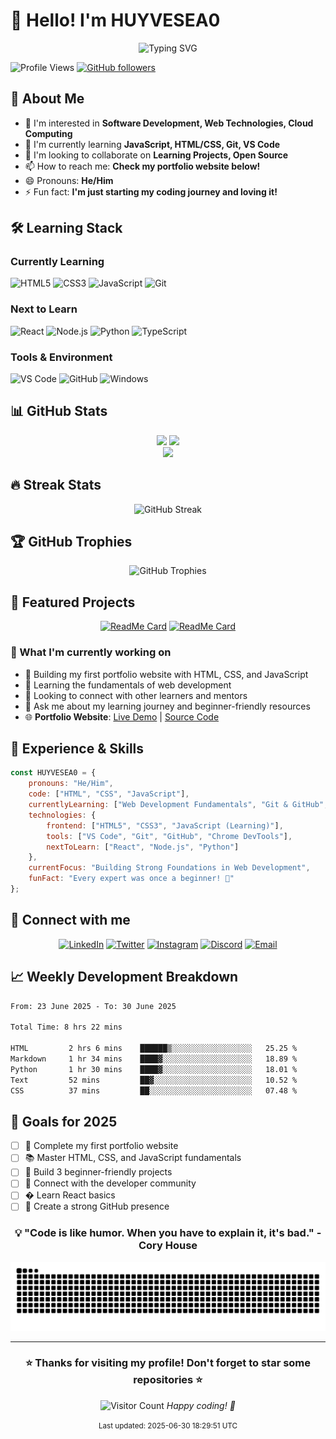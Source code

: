 # 👋 Hello! I'm HUYVESEA0

<div align="center">
  <img src="https://readme-typing-svg.herokuapp.com?font=Fira+Code&pause=1000&color=36BCF7&width=435&lines=Aspiring+Developer;Always+learning+new+things;Building+my+coding+journey!;Let's+code+together!" alt="Typing SVG" />
</div>

![Profile Views](https://komarev.com/ghpvc/?username=HUYVESEA0&color=blue)
[![GitHub followers](https://img.shields.io/github/followers/HUYVESEA0?label=Follow&style=social)](https://github.com/HUYVESEA0)

## 🚀 About Me
- 👀 I'm interested in **Software Development, Web Technologies, Cloud Computing**
- 🌱 I'm currently learning **JavaScript, HTML/CSS, Git, VS Code**
- 💞️ I'm looking to collaborate on **Learning Projects, Open Source**
- 📫 How to reach me: **Check my portfolio website below!**
- 😄 Pronouns: **He/Him**
- ⚡ Fun fact: **I'm just starting my coding journey and loving it!**

## 🛠️ Learning Stack

### Currently Learning
![HTML5](https://img.shields.io/badge/-HTML5-E34F26?style=for-the-badge&logo=html5&logoColor=white)
![CSS3](https://img.shields.io/badge/-CSS3-1572B6?style=for-the-badge&logo=css3&logoColor=white)
![JavaScript](https://img.shields.io/badge/-JavaScript-F7DF1E?style=for-the-badge&logo=javascript&logoColor=black)
![Git](https://img.shields.io/badge/-Git-F05032?style=for-the-badge&logo=git&logoColor=white)

### Next to Learn
![React](https://img.shields.io/badge/-React-61DAFB?style=for-the-badge&logo=react&logoColor=black)
![Node.js](https://img.shields.io/badge/-Node.js-339933?style=for-the-badge&logo=node.js&logoColor=white)
![Python](https://img.shields.io/badge/-Python-3776AB?style=for-the-badge&logo=python&logoColor=white)
![TypeScript](https://img.shields.io/badge/-TypeScript-3178C6?style=for-the-badge&logo=typescript&logoColor=white)

### Tools & Environment
![VS Code](https://img.shields.io/badge/-VS_Code-007ACC?style=for-the-badge&logo=visual-studio-code&logoColor=white)
![GitHub](https://img.shields.io/badge/-GitHub-181717?style=for-the-badge&logo=github&logoColor=white)
![Windows](https://img.shields.io/badge/-Windows-0078D6?style=for-the-badge&logo=windows&logoColor=white)

## 📊 GitHub Stats

<div align="center">
  <img height="180em" src="https://github-readme-stats.vercel.app/api?username=HUYVESEA0&show_icons=true&theme=tokyonight&include_all_commits=true&count_private=true"/>
  <img height="180em" src="https://github-readme-stats.vercel.app/api/top-langs/?username=HUYVESEA0&layout=compact&langs_count=7&theme=tokyonight"/>
</div>

<div align="center">
  <img src="https://github-readme-activity-graph.vercel.app/graph?username=HUYVESEA0&theme=tokyo-night"/>
</div>

## 🔥 Streak Stats

<div align="center">
  <img src="https://github-readme-streak-stats.herokuapp.com/?user=HUYVESEA0&theme=tokyonight" alt="GitHub Streak"/>
</div>

## 🏆 GitHub Trophies

<div align="center">
  <img src="https://github-profile-trophy.vercel.app/?username=HUYVESEA0&theme=tokyonight&no-frame=false&no-bg=false&margin-w=4" alt="GitHub Trophies"/>
</div>

## 🌟 Featured Projects

<div align="center">
  
[![ReadMe Card](https://github-readme-stats.vercel.app/api/pin/?username=HUYVESEA0&repo=portfolio-website&theme=tokyonight)](https://github.com/HUYVESEA0/portfolio-website)
[![ReadMe Card](https://github-readme-stats.vercel.app/api/pin/?username=HUYVESEA0&repo=Portfolio&theme=tokyonight)](https://github.com/HUYVESEA0/Portfolio)

</div>

### 🚀 What I'm currently working on
- 🔭 Building my first portfolio website with HTML, CSS, and JavaScript
- 🌱 Learning the fundamentals of web development
- 👯 Looking to connect with other learners and mentors
- 💬 Ask me about my learning journey and beginner-friendly resources
- 🌐 **Portfolio Website**: [Live Demo](https://huyvesea0.github.io/portfolio-website) | [Source Code](https://github.com/HUYVESEA0/portfolio-website)

## 💼 Experience & Skills

```javascript
const HUYVESEA0 = {
    pronouns: "He/Him",
    code: ["HTML", "CSS", "JavaScript"],
    currentlyLearning: ["Web Development Fundamentals", "Git & GitHub", "Responsive Design"],
    technologies: {
        frontend: ["HTML5", "CSS3", "JavaScript (Learning)"],
        tools: ["VS Code", "Git", "GitHub", "Chrome DevTools"],
        nextToLearn: ["React", "Node.js", "Python"]
    },
    currentFocus: "Building Strong Foundations in Web Development",
    funFact: "Every expert was once a beginner! 🌱"
};
```

## 🤝 Connect with me

<div align="center">
  
[![LinkedIn](https://img.shields.io/badge/LinkedIn-0077B5?style=for-the-badge&logo=linkedin&logoColor=white)](your-linkedin-url)
[![Twitter](https://img.shields.io/badge/Twitter-1DA1F2?style=for-the-badge&logo=twitter&logoColor=white)](your-twitter-url)
[![Instagram](https://img.shields.io/badge/Instagram-E4405F?style=for-the-badge&logo=instagram&logoColor=white)](your-instagram-url)
[![Discord](https://img.shields.io/badge/Discord-7289DA?style=for-the-badge&logo=discord&logoColor=white)](your-discord-url)
[![Email](https://img.shields.io/badge/Gmail-D14836?style=for-the-badge&logo=gmail&logoColor=white)](mailto:your-email@example.com)

</div>

## 📈 Weekly Development Breakdown

<!--START_SECTION:waka-->

```txt
From: 23 June 2025 - To: 30 June 2025

Total Time: 8 hrs 22 mins

HTML         2 hrs 6 mins    ██████▒░░░░░░░░░░░░░░░░░░   25.25 %
Markdown     1 hr 34 mins    ████▓░░░░░░░░░░░░░░░░░░░░   18.89 %
Python       1 hr 30 mins    ████▓░░░░░░░░░░░░░░░░░░░░   18.01 %
Text         52 mins         ██▓░░░░░░░░░░░░░░░░░░░░░░   10.52 %
CSS          37 mins         ██░░░░░░░░░░░░░░░░░░░░░░░   07.48 %
```

<!--END_SECTION:waka-->

## 🎯 Goals for 2025

- [ ] 🌟 Complete my first portfolio website
- [ ] 📚 Master HTML, CSS, and JavaScript fundamentals  
- [ ] 🚀 Build 3 beginner-friendly projects
- [ ] 🤝 Connect with the developer community
- [ ] � Learn React basics
- [ ] 💼 Create a strong GitHub presence

<div align="center">
  
### 💡 "Code is like humor. When you have to explain it, it's bad." - Cory House

![Snake animation](https://github.com/HUYVESEA0/HUYVESEA0/blob/output/github-contribution-grid-snake.svg)

</div>

---

<div align="center">
  <h3>⭐️ Thanks for visiting my profile! Don't forget to star some repositories ⭐️</h3>
  
  ![Visitor Count](https://profile-counter.glitch.me/HUYVESEA0/count.svg)
    <i>Happy coding! 🚀</i>
  
  <p><small>Last updated: 2025-06-30 18:29:51 UTC
</div>
